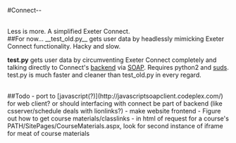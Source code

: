 #Connect--

<br>
Less is more. A simplified Exeter Connect.

<br>
##For now...
__test_old.py__ gets user data by headlessly mimicking Exeter Connect functionality. Hacky and slow.

__test.py__ gets user data by circumventing Exeter Connect completely and talking directly to Connect's [backend](https://connect.exeter.edu/student/_vti_bin/UserProfileService.asmx) via [SOAP](http://en.wikipedia.org/wiki/SOAP). Requires python2 and [suds](https://fedorahosted.org/suds/). test.py is much faster and cleaner than test_old.py in every regard.

<br>
##Todo
 - port to [javascript(?)](http://javascriptsoapclient.codeplex.com/) for web client? or should interfacing with connect be part of backend (like csserver/schedule deals with lionlinks?)
 - make website frontend
 - Figure out how to get course materials/classlinks
 	- in html of request for a course's PATH/SitePages/CourseMaterials.aspx, look for second instance of iframe for meat of course materials
